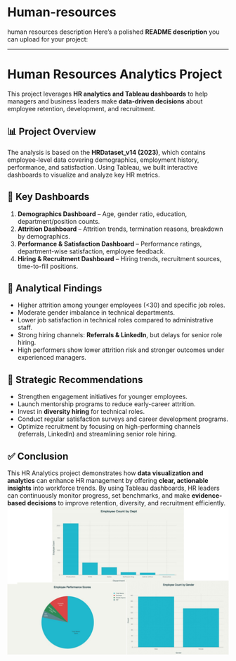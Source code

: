 # Human-resources
human resources description 
Here’s a polished **README description** you can upload for your project:

---

# Human Resources Analytics Project

This project leverages **HR analytics and Tableau dashboards** to help managers and business leaders make **data-driven decisions** about employee retention, development, and recruitment.

## 📊 Project Overview

The analysis is based on the **HRDataset_v14 (2023)**, which contains employee-level data covering demographics, employment history, performance, and satisfaction. Using Tableau, we built interactive dashboards to visualize and analyze key HR metrics.

## 🔑 Key Dashboards

1. **Demographics Dashboard** – Age, gender ratio, education, department/position counts.
2. **Attrition Dashboard** – Attrition trends, termination reasons, breakdown by demographics.
3. **Performance & Satisfaction Dashboard** – Performance ratings, department-wise satisfaction, employee feedback.
4. **Hiring & Recruitment Dashboard** – Hiring trends, recruitment sources, time-to-fill positions.

## 📌 Analytical Findings

* Higher attrition among younger employees (<30) and specific job roles.
* Moderate gender imbalance in technical departments.
* Lower job satisfaction in technical roles compared to administrative staff.
* Strong hiring channels: **Referrals & LinkedIn**, but delays for senior role hiring.
* High performers show lower attrition risk and stronger outcomes under experienced managers.

## 🚀 Strategic Recommendations

* Strengthen engagement initiatives for younger employees.
* Launch mentorship programs to reduce early-career attrition.
* Invest in **diversity hiring** for technical roles.
* Conduct regular satisfaction surveys and career development programs.
* Optimize recruitment by focusing on high-performing channels (referrals, LinkedIn) and streamlining senior role hiring.

## ✅ Conclusion

This HR Analytics project demonstrates how **data visualization and analytics** can enhance HR management by offering **clear, actionable insights** into workforce trends. By using Tableau dashboards, HR leaders can continuously monitor progress, set benchmarks, and make **evidence-based decisions** to improve retention, diversity, and recruitment efficiently.
![Image Alt](https://github.com/ramyaa0805/Human-resources/blob/463b379ba5fd5cbc30dfb7fb050d77549fa21c16/WhatsApp%20Image%202025-10-03%20at%2022.39.26_f9e2ecd1.jpg)
